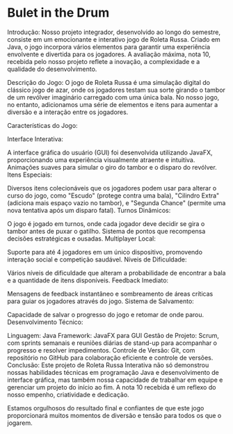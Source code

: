 
# Bulet in the Drum



Introdução:
Nosso projeto integrador, desenvolvido ao longo do semestre, consiste em um emocionante e interativo jogo de Roleta Russa. Criado em Java, o jogo incorpora vários elementos para garantir uma experiência envolvente e divertida para os jogadores. A avaliação máxima, nota 10, recebida pelo nosso projeto reflete a inovação, a complexidade e a qualidade do desenvolvimento.

Descrição do Jogo:
O jogo de Roleta Russa é uma simulação digital do clássico jogo de azar, onde os jogadores testam sua sorte girando o tambor de um revólver imaginário carregado com uma única bala. No nosso jogo, no entanto, adicionamos uma série de elementos e itens para aumentar a diversão e a interação entre os jogadores.

Características do Jogo:

Interface Interativa:

A interface gráfica do usuário (GUI) foi desenvolvida utilizando JavaFX, proporcionando uma experiência visualmente atraente e intuitiva.
Animações suaves para simular o giro do tambor e o disparo do revólver.
Itens Especiais:

Diversos itens colecionáveis que os jogadores podem usar para alterar o curso do jogo, como "Escudo" (protege contra uma bala), "Cilindro Extra" (adiciona mais espaço vazio no tambor), e "Segunda Chance" (permite uma nova tentativa após um disparo fatal).
Turnos Dinâmicos:

O jogo é jogado em turnos, onde cada jogador deve decidir se gira o tambor antes de puxar o gatilho.
Sistema de pontos que recompensa decisões estratégicas e ousadas.
Multiplayer Local:

Suporte para até 4 jogadores em um único dispositivo, promovendo interação social e competição saudável.
Níveis de Dificuldade:

Vários níveis de dificuldade que alteram a probabilidade de encontrar a bala e a quantidade de itens disponíveis.
Feedback Imediato:

Mensagens de feedback instantâneo e sombreamento de áreas críticas para guiar os jogadores através do jogo.
Sistema de Salvamento:

Capacidade de salvar o progresso do jogo e retomar de onde parou.
Desenvolvimento Técnico:

Linguagem: Java
Framework: JavaFX para GUI
Gestão de Projeto: Scrum, com sprints semanais e reuniões diárias de stand-up para acompanhar o progresso e resolver impedimentos.
Controle de Versão: Git, com repositório no GitHub para colaboração eficiente e controle de versões.
Conclusão:
Este projeto de Roleta Russa Interativa não só demonstrou nossas habilidades técnicas em programação Java e desenvolvimento de interface gráfica, mas também nossa capacidade de trabalhar em equipe e gerenciar um projeto do início ao fim. A nota 10 recebida é um reflexo do nosso empenho, criatividade e dedicação.

Estamos orgulhosos do resultado final e confiantes de que este jogo proporcionará muitos momentos de diversão e tensão para todos os que o jogarem.








    

